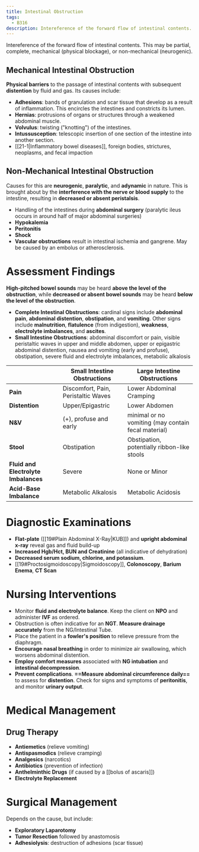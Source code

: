 ```yaml
---
title: Intestinal Obstruction
tags:
  - B316
description: Intereference of the forward flow of intestinal contents. This may be partial, complete, mechanical (physical blockage), or non-mechanical (neurogenic).
---
```

Intereference of the forward flow of intestinal contents. This may be partial, complete, mechanical (physical blockage), or non-mechanical (neurogenic).
## Mechanical Intestinal Obstruction
**Physical barriers** to the passage of intestinal contents with subsequent **distention** by fluid and gas. Its causes include:
- **Adhesions**: bands of granulation and scar tissue that develop as a result of inflammation. This encircles the intestines and constricts its lumen.
- **Hernias**: protrusions of organs or structures through a weakened abdominal muscle.
- **Volvulus**: twisting ("knotting") of the intestines.
- **Intussusception**: telescopic insertion of one section of the intestine into another section.
- [[21-1|Inflammatory bowel diseases]], foreign bodies, strictures, neoplasms, and fecal impaction
## Non-Mechanical Intestinal Obstruction
Causes for this are **neurogenic**, **paralytic**, and **adynamic** in nature. This is brought about by the **interference with the nerve or blood supply** to the intestine, resulting in **decreased or absent peristalsis**.
- Handling of the intestines during **abdominal surgery** (paralytic ileus occurs in around half of major abdominal surgeries)
- **Hypokalemia**
- **Peritonitis**
- **Shock**
- **Vascular obstructions** result in intestinal ischemia and gangrene. May be caused by an embolus or atherosclerosis.
# Assessment Findings
**High-pitched bowel sounds** may be heard **above the level of the obstruction**, while **decreased or absent bowel sounds** may be heard **below the level of the obstruction**.
- **Complete Intestinal Obstructions**: cardinal signs include **abdominal pain**, **abdominal distention**, **obstipation**, and **vomiting**. Other signs include **malnutrition**, **flatulence** (from indigestion), **weakness**, **electrolyte imbalances**, and **ascites**.
- **Small Intestine Obstructions**: abdominal discomfort or pain, visible peristaltic waves in upper and middle abdomen, upper or epigastric abdominal distention, nausea and vomiting (early and profuse), obstipation, severe fluid and electrolyte imbalances, metabolic alkalosis

| |Small Intestine Obstructions|Large Intestine Obstructions|
|-|-|-|
|**Pain**|Discomfort, Pain, Peristaltic Waves|Lower Abdominal Cramping|
|**Distention**|Upper/Epigastric|Lower Abdomen|
|**N&V**|(+), profuse and early|minimal or no vomiting (may contain fecal material)|
|**Stool**|Obstipation|Obstipation, potentially ribbon-like stools|
|**Fluid and Electrolyte Imbalances**|Severe|None or Minor|
|**Acid-Base Imbalance**|Metabolic Alkalosis|Metabolic Acidosis|
# Diagnostic Examinations
- **Flat-plate** ([[19#Plain Abdominal X-Ray|KUB]]) and **upright abdominal x-ray** reveal gas and fluid build-up
- **Increased Hgb/Hct, BUN and Creatinine** (all indicative of dehydration)
- **Decreased serum sodium, chlorine, and potassium**.
- [[19#Proctosigmoidoscopy|Sigmoidoscopy]], **Colonoscopy**, **Barium Enema**, **CT Scan**
# Nursing Interventions
- Monitor **fluid and electrolyte balance**. Keep the client on **NPO** and administer **IVF** as ordered.
- Obstruction is often indicative for an **NGT**. **Measure drainage accurately** from the NG/Intestinal Tube.
- Place the patient in a **fowler's position** to relieve pressure from the diaphragm.
- **Encourage nasal breathing** in order to minimize air swallowing, which worsens abdominal distention.
- **Employ comfort measures** associated with **NG intubation** and **intestinal decompression**.
- **Prevent complications**. **==Measure abdominal circumference daily==** to assess for **distention**. Check for signs and symptoms of **peritonitis**, and monitor **urinary output**.
# Medical Management
## Drug Therapy
- **Antiemetics** (relieve vomiting)
- **Antispasmodics** (relieve cramping)
- **Analgesics** (narcotics)
- **Antibiotics** (prevention of infection)
- **Anthelminthic Drugs** (if caused by a [[bolus of ascaris]])
- **Electrolyte Replacement**
# Surgical Management
Depends on the cause, but include:
- **Exploratory Laparotomy**
- **Tumor Resection** followed by anastomosis
- **Adhesiolysis**: destruction of adhesions (scar tissue)